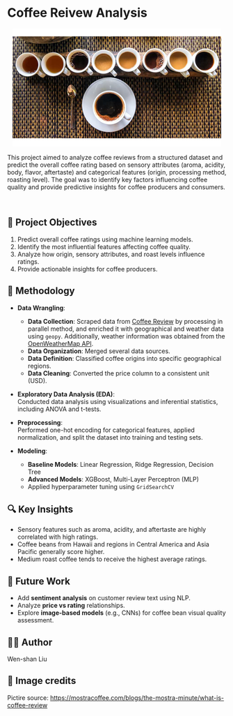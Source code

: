 # Coffee Reivew Analysis</br>



<p align="center">
  <img src="Coffee_Review_Cupping_Images_-2_480x480.webp" alt="Coffee review">
</p>

This project aimed to analyze coffee reviews from a structured dataset and predict the overall coffee rating based on sensory attributes (aroma, acidity, body, flavor, aftertaste) and categorical features (origin, processing method, roasting level). 
The goal was to identify key factors influencing coffee quality and provide predictive insights for coffee producers and consumers.

</br>

## 📌 Project Objectives

1. Predict overall coffee ratings using machine learning models.
2. Identify the most influential features affecting coffee quality.
3. Analyze how origin, sensory attributes, and roast levels influence ratings.
4. Provide actionable insights for coffee producers.

## 🔬 Methodology

- **Data Wrangling**:  
    - **Data Collection**: Scraped data from [Coffee Review](https://www.coffeereview.com/) by processing in parallel method, and enriched it with geographical and weather data using `geopy`. Additionally, weather information was obtained from the [OpenWeatherMap API](https://openweathermap.org/api).  
    - **Data Organization**: Merged several data sources.  
    - **Data Definition**: Classified coffee origins into specific geographical regions.  
    - **Data Cleaning**: Converted the price column to a consistent unit (USD).  

- **Exploratory Data Analysis (EDA)**:  
    Conducted data analysis using visualizations and inferential statistics, including ANOVA and t-tests.  

- **Preprocessing**:  
    Performed one-hot encoding for categorical features, applied normalization, and split the dataset into training and testing sets.  

- **Modeling**:  
  - **Baseline Models**: Linear Regression, Ridge Regression, Decision Tree  
  - **Advanced Models**: XGBoost, Multi-Layer Perceptron (MLP)  
  - Applied hyperparameter tuning using `GridSearchCV`  


## 🔍 Key Insights

- Sensory features such as aroma, acidity, and aftertaste are highly correlated with high ratings.
- Coffee beans from Hawaii and regions in Central America and Asia Pacific generally score higher.
- Medium roast coffee tends to receive the highest average ratings.


## 🚀 Future Work

- Add **sentiment analysis** on customer review text using NLP.
- Analyze **price vs rating** relationships.
- Explore **image-based models** (e.g., CNNs) for coffee bean visual quality assessment.


## 👨‍💻 Author
Wen-shan Liu

## 📸 Image credits
Pictire source: https://mostracoffee.com/blogs/the-mostra-minute/what-is-coffee-review